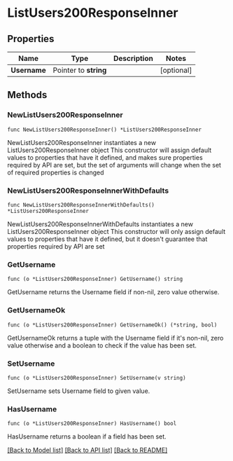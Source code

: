 # ListUsers200ResponseInner

## Properties

Name | Type | Description | Notes
------------ | ------------- | ------------- | -------------
**Username** | Pointer to **string** |  | [optional] 

## Methods

### NewListUsers200ResponseInner

`func NewListUsers200ResponseInner() *ListUsers200ResponseInner`

NewListUsers200ResponseInner instantiates a new ListUsers200ResponseInner object
This constructor will assign default values to properties that have it defined,
and makes sure properties required by API are set, but the set of arguments
will change when the set of required properties is changed

### NewListUsers200ResponseInnerWithDefaults

`func NewListUsers200ResponseInnerWithDefaults() *ListUsers200ResponseInner`

NewListUsers200ResponseInnerWithDefaults instantiates a new ListUsers200ResponseInner object
This constructor will only assign default values to properties that have it defined,
but it doesn't guarantee that properties required by API are set

### GetUsername

`func (o *ListUsers200ResponseInner) GetUsername() string`

GetUsername returns the Username field if non-nil, zero value otherwise.

### GetUsernameOk

`func (o *ListUsers200ResponseInner) GetUsernameOk() (*string, bool)`

GetUsernameOk returns a tuple with the Username field if it's non-nil, zero value otherwise
and a boolean to check if the value has been set.

### SetUsername

`func (o *ListUsers200ResponseInner) SetUsername(v string)`

SetUsername sets Username field to given value.

### HasUsername

`func (o *ListUsers200ResponseInner) HasUsername() bool`

HasUsername returns a boolean if a field has been set.


[[Back to Model list]](../README.md#documentation-for-models) [[Back to API list]](../README.md#documentation-for-api-endpoints) [[Back to README]](../README.md)


